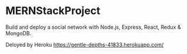 # MERNStackProject
Build and deploy a social network with Node.js, Express, React, Redux & MongoDB.

Deloyed by Heroku
https://gentle-depths-41833.herokuapp.com/
